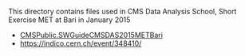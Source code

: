 This directory contains files used in CMS Data Analysis School, Short Exercise MET at Bari in January 2015

* [CMSPublic.SWGuideCMSDAS2015METBari](https://twiki.cern.ch/twiki/bin/view/CMSPublic/SWGuideCMSDAS2015METBari)
* https://indico.cern.ch/event/348410/
